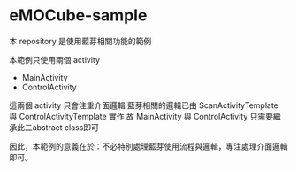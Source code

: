 # eMOCube-sample
本 repository 是使用藍芽相關功能的範例

本範例只使用兩個 activity
- MainActivity
- ControlActivity

這兩個 activity 只會注重介面邏輯
藍芽相關的邏輯已由 ScanActivityTemplate 與 ControlActivityTemplate 實作
故 MainActivity 與 ControlActivity 只需要繼承此二abstract class即可

因此，本範例的意義在於：不必特別處理藍芽使用流程與邏輯，專注處理介面邏輯即可。

